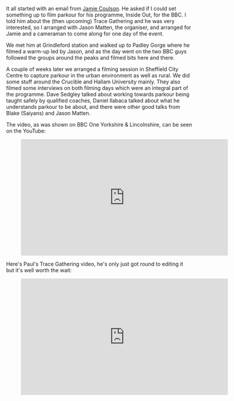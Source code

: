 It all started with an email from [Jamie
Coulson](http://www.bbc.co.uk/insideout/content/articles/2007/08/14/jamie_coulson_feature.shtml). He
asked if I could set something up to film parkour for his programme, Inside Out, for the BBC. I told
him about the (then upcoming) Trace Gathering and he was very interested, so I arranged with Jason
Matten, the organiser, and arranged for Jamie and a cameraman to come along for one day of the
event.

We met him at Grindleford station and walked up to Padley Gorge where he filmed a warm-up led by
Jason, and as the day went on the two BBC guys followed the groups around the peaks and filmed bits
here and there.

A couple of weeks later we arranged a filming session in Sheffield City Centre to capture parkour in
the urban environment as well as rural. We did some stuff around the Crucible and Hallam University
mainly. They also filmed some interviews on both filming days which were an integral part of the
programme. Dave Sedgley talked about working towards parkour being taught safely by qualified
coaches, Daniel Ilabaca talked about what he understands parkour to be about, and there were other
good talks from Blake (Saiyans) and Jason Matten.

The video, as was shown on BBC One Yorkshire & Lincolnshire, can be seen on the YouTube:

<figure class="wp-block-image">
<iframe width="560" height="315" src="https://www.youtube.com/embed/YSK-miogFWI?si=L2x8f174qFHaNUK4" title="YouTube video player" frameborder="0" allow="accelerometer; autoplay; clipboard-write; encrypted-media; gyroscope; picture-in-picture; web-share" referrerpolicy="strict-origin-when-cross-origin" allowfullscreen></iframe>
</figure>

Here's Paul's Trace Gathering video, he's only just got round to editing it but it's well worth the
wait:

<figure class="wp-block-image">
<iframe width="560" height="315" src="https://www.youtube.com/embed/BdLuudtUh4k?si=hMcG93DB0-0odh3W" title="YouTube video player" frameborder="0" allow="accelerometer; autoplay; clipboard-write; encrypted-media; gyroscope; picture-in-picture; web-share" referrerpolicy="strict-origin-when-cross-origin" allowfullscreen></iframe>
</figure>